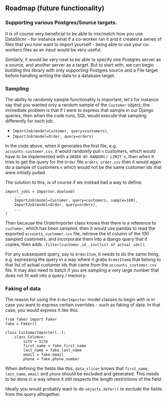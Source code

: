 ## Roadmap (future functionality)

### Supporting various Postgres/Source targets.
It is of course very beneficial to be able to mix/match how you use DataSlicer -
for instance what if a co-worker ran it and it created a series of files that
you now want to import yourself - being able to use your co-workers files as
an input would be very useful.

Similarly, it would be very neat to be able to specify one Postgres server as a
source, and another server as a target. But to start with, we can begin building
this library with only supporting Postgres source and a File target before handling
writing the data to a database target.

### Sampling
The ability to randomly sample functionality is important; let's for instance say that
you wanted only a random sample of the `Customer` object; the immediate problem is that
if I were to express that sample in our Django queries, then when the code runs, SQL
would execute that sampling differently for each job:
  - `ImportJob(model=Customer, query=customers)`,
  - `ImportJob(model=Order, query=orders)`

In the code above, when it generates the first file, e.g. `accounts_customer.csv`, it
would randomly pull `n` customers, which would have to be implemented with a
`ORDER BY RANDOM() LIMIT n`, then when it tries to get the query for the `Order` file
`orders_order.csv` then it would again do a sample of customers `n` which would not
be the same customer ids that were initially pulled.

The solution to this, is of course if we instead had a way to define:

```
import_jobs = Importer.dowload(
    ...
    ImportJob(model=Customer, query=customers, sample=100),
    ImportJob(model=Order, query=orders),
    ...
)
```

Then because the OrderImporter class knows that there is a reference to `customer`,
which has been sampled, then it would use pandas to read the exported
`accounts_customer.csv` file, retrieve the id column of the 100 sampled customers, and
incorporate them into a django query that it copies, then adds
`.filter(customer_id__in=[list of actual ids])`.

For any subsequent query, say to `OrderItem`, it needs to do the same thing, e.g. expressing
the query in a way where it grabs `OrderItem`s that belong to that list of actual customer
ids that came from the `accounts_customer.csv` file. It may also need to batch if you are
sampling a very large number that does not fit well into a query / memory.

### Faking of data

The reason for using the `OrderImporter` model classes to begin with is in case you want
to express certain overrides - such as faking of data. In that case, you would express it
like this:

```
from faker import Faker
fake = Faker()

class CustomerImporter(..):
    class Columns:
        site = Site
        first_name = fake.first_name
        last_name = fake.last_name
        email = fake.email
        phone = fake.phone_number
```

When defining the fields like this, `data_slicer` knows that `first_name`, `last_name`, `email`
and `phone` should be excluded and generated. This needs to be done in a way where it still
respects the length restrictions of the field.

Ideally you would probably want to do `objects.defer()` to exclude the fields from the query
alltogether.
